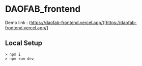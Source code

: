 # DAOFAB_frontend

Demo link : (https://daofab-frontend.vercel.app/)[https://daofab-frontend.vercel.app/]

## Local Setup
```
> npm i
> npm run dev
```
